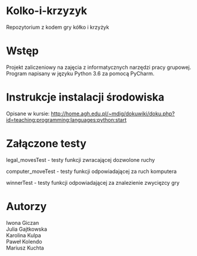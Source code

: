 # Kolko-i-krzyzyk
Repozytorium z kodem gry kółko i krzyżyk

# Wstęp
Projekt zaliczeniowy na zajęcia z informatycznych narzędzi pracy grupowej. Program napisany w języku Python 3.6 za pomocą PyCharm.

# Instrukcje instalacji środowiska
Opisane w kursie: http://home.agh.edu.pl/~mdig/dokuwiki/doku.php?id=teaching:programming:languages:python:start

# Załączone testy
legal_movesTest - testy funkcji zwracającej dozwolone ruchy<br />

computer_moveTest - testy funkcji odpowiadającej za ruch komputera<br />

winnerTest - testy funkcji odpowiadającej za znalezienie zwycięzcy gry<br />

# Autorzy
Iwona Giczan <br />
Julia Gajtkowska <br />
Karolina Kulpa <br />
Paweł Kolendo <br />
Mariusz Kuchta <br />
